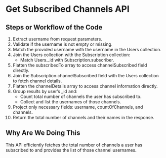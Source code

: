 # Get Subscribed Channels API

## Steps or Workflow of the Code

1. Extract username from request parameters.
2. Validate if the username is not empty or missing.
3. Match the provided username with the username in the Users collection.
4. Join the Users collection with the Subscription collection:
   - Match Users._id with Subscription.subscriber.
5. Flatten the subscribedTo array to access channelSubscribed field directly.
6. Join the Subscription.channelSubscribed field with the Users collection to fetch channel details.
7. Flatten the channelDetails array to access channel information directly.
8. Group results by user’s _id and:
   - Count total number of channels the user has subscribed to.
   - Collect and list the usernames of those channels.
9. Project only necessary fields: username, countOfChannels, and channels.
10. Return the total number of channels and their names in the response.

## Why Are We Doing This

This API efficiently fetches the total number of channels a user has subscribed to and provides the list of those channel usernames.

